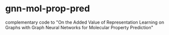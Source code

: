 # gnn-mol-prop-pred
complementary code to "On the Added Value of Representation Learning on Graphs with Graph Neural Networks for Molecular Property Prediction"
